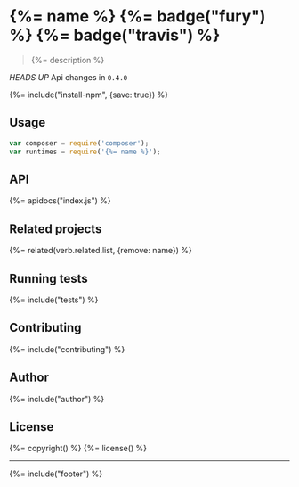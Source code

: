 # {%= name %} {%= badge("fury") %} {%= badge("travis") %}

> {%= description %}

*HEADS UP* Api changes in `0.4.0`

{%= include("install-npm", {save: true}) %}

## Usage

```js
var composer = require('composer');
var runtimes = require('{%= name %}');
```

## API
{%= apidocs("index.js") %}

## Related projects
{%= related(verb.related.list, {remove: name}) %}

## Running tests
{%= include("tests") %}

## Contributing
{%= include("contributing") %}

## Author
{%= include("author") %}

## License
{%= copyright() %}
{%= license() %}

***

{%= include("footer") %}
